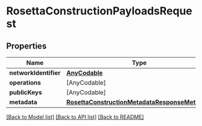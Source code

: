 # RosettaConstructionPayloadsRequest

## Properties
Name | Type | Description | Notes
------------ | ------------- | ------------- | -------------
**networkIdentifier** | [**AnyCodable**](AnyCodable.md) |  | 
**operations** | [AnyCodable] |  | 
**publicKeys** | [AnyCodable] |  | [optional] 
**metadata** | [**RosettaConstructionMetadataResponseMetadata**](RosettaConstructionMetadataResponseMetadata.md) |  | [optional] 

[[Back to Model list]](../README.md#documentation-for-models) [[Back to API list]](../README.md#documentation-for-api-endpoints) [[Back to README]](../README.md)


